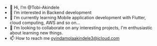 - 👋 Hi, I’m @Tobi-Akindele
- 👀 I’m interested in Backend development
- 🌱 I’m currently learning Mobile application development with Flutter, cloud computing, AWS and so on...
- 💞️ I’m looking to collaborate on any interesting projects, I'm enthusiastic about learning new things.
- 📫 How to reach me oyindamolaakindele3@icloud.com

<!---
Tobi-Akindele/Tobi-Akindele is a ✨ special ✨ repository because its `README.md` (this file) appears on your GitHub profile.
You can click the Preview link to take a look at your changes.
--->
